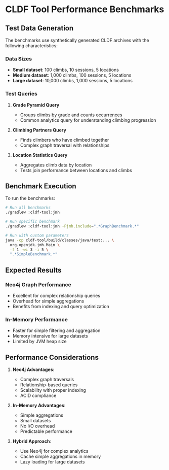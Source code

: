 # CLDF Tool Performance Benchmarks

## Test Data Generation

The benchmarks use synthetically generated CLDF archives with the following characteristics:

### Data Sizes
- **Small dataset**: 100 climbs, 10 sessions, 5 locations
- **Medium dataset**: 1,000 climbs, 100 sessions, 5 locations  
- **Large dataset**: 10,000 climbs, 1,000 sessions, 5 locations

### Test Queries

1. **Grade Pyramid Query**
   - Groups climbs by grade and counts occurrences
   - Common analytics query for understanding climbing progression

2. **Climbing Partners Query**
   - Finds climbers who have climbed together
   - Complex graph traversal with relationships

3. **Location Statistics Query**
   - Aggregates climb data by location
   - Tests join performance between locations and climbs

## Benchmark Execution

To run the benchmarks:

```bash
# Run all benchmarks
./gradlew :cldf-tool:jmh

# Run specific benchmark
./gradlew :cldf-tool:jmh -Pjmh.include=".*GraphBenchmark.*"

# Run with custom parameters
java -cp cldf-tool/build/classes/java/test:... \
  org.openjdk.jmh.Main \
  -f 1 -wi 3 -i 5 \
  ".*SimpleBenchmark.*"
```

## Expected Results

### Neo4j Graph Performance
- Excellent for complex relationship queries
- Overhead for simple aggregations
- Benefits from indexing and query optimization

### In-Memory Performance  
- Faster for simple filtering and aggregation
- Memory intensive for large datasets
- Limited by JVM heap size

## Performance Considerations

1. **Neo4j Advantages**:
   - Complex graph traversals
   - Relationship-based queries
   - Scalability with proper indexing
   - ACID compliance

2. **In-Memory Advantages**:
   - Simple aggregations
   - Small datasets
   - No I/O overhead
   - Predictable performance

3. **Hybrid Approach**:
   - Use Neo4j for complex analytics
   - Cache simple aggregations in memory
   - Lazy loading for large datasets